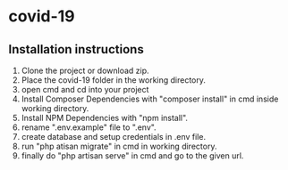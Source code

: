# covid-19

## Installation instructions
1. Clone the project or download zip.
2. Place the covid-19 folder in the working directory.
3. open cmd and cd into your project
4. Install Composer Dependencies with "composer install" in cmd inside working directory.
5. Install NPM Dependencies with "npm install".
6. rename ".env.example"  file to ".env".
7. create database and setup credentials in .env file.
8. run "php atisan migrate" in cmd in working directory. 
9. finally do "php artisan serve" in cmd and go to the given url.
